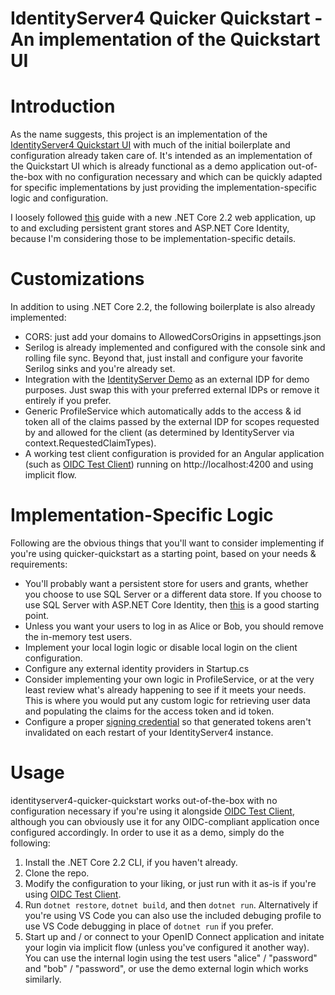 # IdentityServer4 Quicker Quickstart - An implementation of the Quickstart UI

# Introduction
As the name suggests, this project is an implementation of the [IdentityServer4 Quickstart UI](https://github.com/IdentityServer/IdentityServer4.Quickstart.UI) with much of the initial boilerplate and configuration already taken care of.  It's intended as an implementation of the Quickstart UI which is already functional as a demo application out-of-the-box with no configuration necessary and which can be quickly adapted for specific implementations by just providing the implementation-specific logic and configuration.

I loosely followed [this](https://www.scottbrady91.com/Identity-Server/Getting-Started-with-IdentityServer-4) guide with a new .NET Core 2.2 web application, up to and excluding persistent grant stores and ASP.NET Core Identity, because I'm considering those to be implementation-specific details.

# Customizations
In addition to using .NET Core 2.2, the following boilerplate is also already implemented:
* CORS: just add your domains to AllowedCorsOrigins in appsettings.json
* Serilog is already implemented and configured with the console sink and rolling file sync.  Beyond that, just install and configure your favorite Serilog sinks and you're already set.
* Integration with the [IdentityServer Demo](https://demo.identityserver.io/) as an external IDP for demo purposes.  Just swap this with your preferred external IDPs or remove it entirely if you prefer.
* Generic ProfileService which automatically adds to the access & id token all of the claims passed by the external IDP for scopes requested by and allowed for the client (as determined by IdentityServer via context.RequestedClaimTypes).
* A working test client configuration is provided for an Angular application (such as [OIDC Test Client](https://github.com/pfbrowning/oidc-test-client)) running on http://localhost:4200 and using implicit flow.

# Implementation-Specific Logic
Following are the obvious things that you'll want to consider implementing if you're using quicker-quickstart as a starting point, based on your needs & requirements:
* You'll probably want a persistent store for users and grants, whether you choose to use SQL Server or a different data store.  If you choose to use SQL Server with ASP.NET Core Identity, then [this](https://www.scottbrady91.com/Identity-Server/Getting-Started-with-IdentityServer-4) is a good starting point.
* Unless you want your users to log in as Alice or Bob, you should remove the in-memory test users.
* Implement your local login logic or disable local login on the client configuration.
* Configure any external identity providers in Startup.cs
* Consider implementing your own logic in ProfileService, or at the very least review what's already happening to see if it meets your needs.  This is where you would put any custom logic for retrieving user data and populating the claims for the access token and id token.
* Configure a proper [signing credential](http://amilspage.com/signing-certificates-idsv4/) so that generated tokens aren't invalidated on each restart of your IdentityServer4 instance.

# Usage
identityserver4-quicker-quickstart works out-of-the-box with no configuration necessary if you're using it alongside [OIDC Test Client](https://github.com/pfbrowning/oidc-test-client), although you can obviously use it for any OIDC-compliant application once configured accordingly.  In order to use it as a demo, simply do the following:
1. Install the .NET Core 2.2 CLI, if you haven't already.
2. Clone the repo.
3. Modify the configuration to your liking, or just run with it as-is if you're using [OIDC Test Client](https://github.com/pfbrowning/oidc-test-client).
3. Run `dotnet restore`, `dotnet build`, and then `dotnet run`.  Alternatively if you're using VS Code you can also use the included debuging profile to use VS Code debugging in place of `dotnet run` if you prefer.
4. Start up and / or connect to your OpenID Connect application and initate your login via implicit flow (unless you've configured it another way).  You can use the internal login using the test users "alice" / "password" and "bob" / "password", or use the demo external login which works similarly.